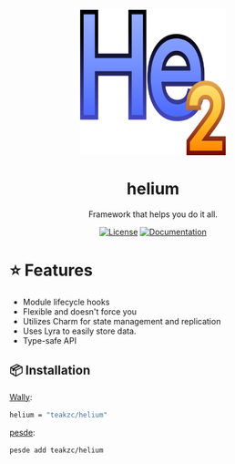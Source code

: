 <div align="center">
  <img src="https://raw.githubusercontent.com/teakzc/helium/main/docs/assets/helium.svg" alt="Helium Logo" width="256" height="256"/>

  <h1 align="center"><b>helium</b></h1>
  <p align="center"></p>
  
  Framework that helps you do it all.
  
  [![License](https://img.shields.io/github/license/teakzc/hydrogen?style=for-the-badge)](https://github.com/teakzc/hydrogen/blob/main/LICENSE)
  [![Documentation](https://img.shields.io/badge/Documentation-Website-blue?style=for-the-badge)](https://teakzc.github.io/hydrogen/)
</div>

# ⭐ Features

- Module lifecycle hooks
- Flexible and doesn't force you
- Utilizes Charm for state management and replication
- Uses Lyra to easily store data.
- Type-safe API

## 📦 Installation

[Wally](https://wally.run/):
```bash
helium = "teakzc/helium"
```
[pesde](https://pesde.dev/):
```bash
pesde add teakzc/helium
```
